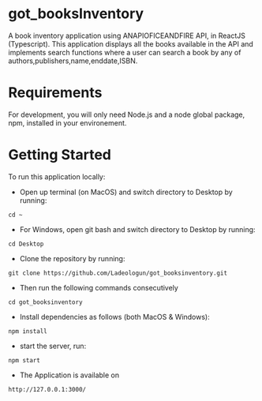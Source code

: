 # got_booksInventory
A book inventory application using ANAPIOFICEANDFIRE API, in ReactJS (Typescript). This application displays all the books available in the API and implements search functions where a user can search a book by any of authors,publishers,name,enddate,ISBN.

# Requirements
For development, you will only need Node.js and a node global package, npm, installed in your environement.


# Getting Started
To run this application locally:
- Open up terminal (on MacOS) and switch directory to Desktop by running:
```
cd ~
```
- For Windows, open git bash and switch directory to Desktop by running:
```
cd Desktop
```
- Clone the repository by running:
```
git clone https://github.com/Ladeologun/got_booksinventory.git
```
- Then run the following commands consecutively
```
cd got_booksinventory 
```
- Install dependencies as follows (both MacOS & Windows):
```
npm install
```
- start the  server, run:
```
npm start
```
- The Application is available on
```
http://127.0.0.1:3000/
```